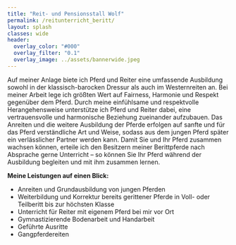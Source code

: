 ```yaml
---
title: "Reit- und Pensionsstall Wolf"
permalink: /reitunterricht_beritt/
layout: splash
classes: wide
header:
  overlay_color: "#000"
  overlay_filter: "0.1"
  overlay_image: ../assets/bannerwide.jpeg
---
```


Auf meiner Anlage biete ich Pferd und Reiter eine umfassende Ausbildung sowohl in der klassisch-barocken Dressur als auch im Westernreiten an. Bei meiner Arbeit lege ich größten Wert auf Fairness, Harmonie und Respekt gegenüber dem Pferd. Durch meine einfühlsame und respektvolle Herangehensweise unterstütze ich Pferd und Reiter dabei, eine vertrauensvolle und harmonische Beziehung zueinander aufzubauen.
Das Anreiten und die weitere Ausbildung der Pferde erfolgen auf sanfte und für das Pferd verständliche Art und Weise, sodass aus dem jungen Pferd später ein verlässlicher Partner werden kann. Damit Sie und Ihr Pferd zusammen wachsen können, erteile ich den Besitzern meiner Berittpferde nach Absprache gerne Unterricht – so können Sie Ihr Pferd während der Ausbildung begleiten und mit ihm zusammen lernen.

**Meine Leistungen auf einen Blick:**
*	Anreiten und Grundausbildung von jungen Pferden
*	Weiterbildung und Korrektur bereits gerittener Pferde in Voll- oder Teilberitt bis zur höchsten Klasse
*	Unterricht für Reiter mit eigenem Pferd bei mir vor Ort 
*	Gymnastizierende Bodenarbeit und Handarbeit
*	Geführte Ausritte
* Gangpferdereiten

